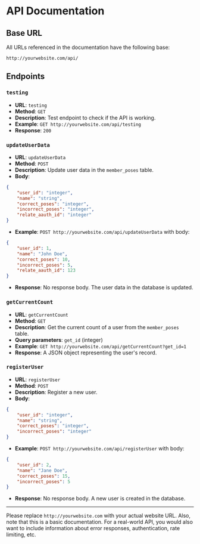 # API Documentation

## Base URL

All URLs referenced in the documentation have the following base:

```
http://yourwebsite.com/api/
```

## Endpoints

### `testing`

- **URL**: `testing`
- **Method**: `GET`
- **Description**: Test endpoint to check if the API is working.
- **Example**: `GET http://yourwebsite.com/api/testing`
- **Response**: `200`

### `updateUserData`

- **URL**: `updateUserData`
- **Method**: `POST`
- **Description**: Update user data in the `member_poses` table.
- **Body**:

```json
{
    "user_id": "integer",
    "name": "string",
    "correct_poses": "integer",
    "incorrect_poses": "integer",
    "relate_aauth_id": "integer"
}
```

- **Example**: `POST http://yourwebsite.com/api/updateUserData` with body:

```json
{
    "user_id": 1,
    "name": "John Doe",
    "correct_poses": 10,
    "incorrect_poses": 5,
    "relate_aauth_id": 123
}
```

- **Response**: No response body. The user data in the database is updated.

### `getCurrentCount`

- **URL**: `getCurrentCount`
- **Method**: `GET`
- **Description**: Get the current count of a user from the `member_poses` table.
- **Query parameters**: `get_id` (integer)
- **Example**: `GET http://yourwebsite.com/api/getCurrentCount?get_id=1`
- **Response**: A JSON object representing the user's record.

### `registerUser`

- **URL**: `registerUser`
- **Method**: `POST`
- **Description**: Register a new user.
- **Body**:

```json
{
    "user_id": "integer",
    "name": "string",
    "correct_poses": "integer",
    "incorrect_poses": "integer"
}
```

- **Example**: `POST http://yourwebsite.com/api/registerUser` with body:

```json
{
    "user_id": 2,
    "name": "Jane Doe",
    "correct_poses": 15,
    "incorrect_poses": 5
}
```

- **Response**: No response body. A new user is created in the database.

---

Please replace `http://yourwebsite.com` with your actual website URL. Also, note that this is a basic documentation. For a real-world API, you would also want to include information about error responses, authentication, rate limiting, etc.